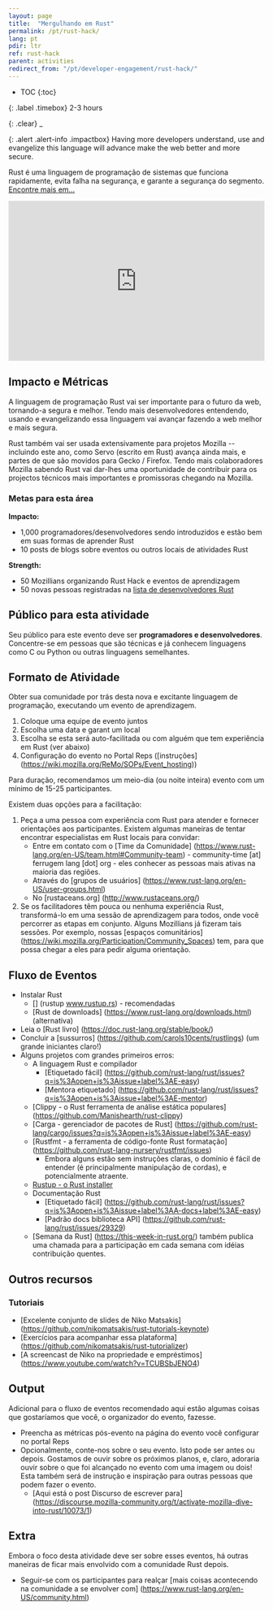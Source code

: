 ```yaml
---
layout: page
title:  "Mergulhando em Rust"
permalink: /pt/rust-hack/
lang: pt
pdir: ltr
ref: rust-hack
parent: activities
redirect_from: "/pt/developer-engagement/rust-hack/"
---
```


* TOC
{:toc}

{: .label .timebox}
<span class="glyphicon glyphicon-time" aria-hidden="true"></span> 2-3 hours

{: .clear}
_

{: .alert .alert-info .impactbox}
<span class="glyphicon glyphicon-ok-circle" aria-hidden="true"></span>
Having more developers understand, use and evangelize this language will advance make the web better and more secure.

Rust é uma linguagem de programação de sistemas que funciona rapidamente, evita falha na segurança, e garante a segurança do segmento. [Encontre mais em...](https://www.rust-lang.org)

<p>
  <iframe style="max-width:100%;" width="560" height="315" src="https://www.youtube.com/embed/8EPsnf_ZYU0" frameborder="0" allowfullscreen></iframe>
</p>

## Impacto e Métricas

A linguagem de programação Rust vai ser importante para o futuro da web, tornando-a segura e melhor. Tendo mais desenvolvedores entendendo, usando e evangelizando essa linguagem vai avançar fazendo a web melhor e mais segura.

Rust também vai ser usada extensivamente para projetos Mozilla -- incluindo este ano, como Servo (escrito em Rust) avança ainda mais, e partes de que são movidos para Gecko / Firefox. Tendo mais colaboradores Mozilla sabendo Rust vai dar-lhes uma oportunidade de contribuir para os projectos técnicos mais importantes e promissoras chegando na Mozilla.

### Metas para esta área

__Impacto:__

* 1,000 programadores/desenvolvedores sendo introduzidos e estão bem em suas formas de aprender Rust
* 10 posts de blogs sobre eventos ou outros locais de atividades Rust

__Strength:__

* 50 Mozillians organizando Rust Hack e eventos de aprendizagem
* 50 novas pessoas registradas na [lista de desenvolvedores Rust](https://users.rust-lang.org)

## Público para esta atividade

Seu público para este evento deve ser **programadores e desenvolvedores**. Concentre-se em pessoas que são técnicas e já conhecem linguagens como C ou Python ou outras linguagens semelhantes.

## Formato de Atividade

Obter sua comunidade por trás desta nova e excitante linguagem de programação, executando um evento de aprendizagem.

1. Coloque uma equipe  de evento juntos
2. Escolha uma data e garant um local
3. Escolha se esta será auto-facilitada ou com alguém que tem experiência em Rust (ver abaixo)
4. Configuração do evento no Portal Reps ([instruções] (https://wiki.mozilla.org/ReMo/SOPs/Event_hosting))

Para duração, recomendamos um meio-dia (ou noite inteira) evento com um mínimo de 15-25 participantes.

Existem duas opções para a facilitação:

1. Peça a uma pessoa com experiência com Rust para atender e fornecer orientações aos participantes. Existem algumas maneiras de tentar encontrar especialistas em  Rust locais para convidar:
    * Entre em contato com o [Time da Comunidade] (https://www.rust-lang.org/en-US/team.html#Community-team) - community-time [at] ferrugem lang [dot] org - eles conhecer as pessoas mais ativas na maioria das regiões.
    * Através do [grupos de usuários] (https://www.rust-lang.org/en-US/user-groups.html)
    * No [rustaceans.org] (http://www.rustaceans.org/)
2. Se os facilitadores têm pouca ou nenhuma experiência Rust, transformá-lo em uma sessão de aprendizagem para todos, onde você percorrer as etapas em conjunto. Alguns Mozillians já fizeram tais sessões. Por exemplo, nossas [espaços comunitários] (https://wiki.mozilla.org/Participation/Community_Spaces) tem, para que possa chegar a eles para pedir alguma orientação.

## Fluxo de Eventos

* Instalar Rust
    * [] (rustup www.rustup.rs) - recomendadas
    * [Rust de downloads] (https://www.rust-lang.org/downloads.html) (alternativa)
* Leia o [Rust livro] (https://doc.rust-lang.org/stable/book/)
* Concluir a [sussurros] (https://github.com/carols10cents/rustlings) (um grande iniciantes claro!)
* Alguns projetos com grandes primeiros erros:
    * A linguagem Rust e compilador
        * [Etiquetado fácil] (https://github.com/rust-lang/rust/issues?q=is%3Aopen+is%3Aissue+label%3AE-easy)
        * [Mentora etiquetado] (https://github.com/rust-lang/rust/issues?q=is%3Aopen+is%3Aissue+label%3AE-mentor)
    * [Clippy - o Rust ferramenta de análise estática populares] (https://github.com/Manishearth/rust-clippy)
    * [Carga - gerenciador de pacotes de Rust] (https://github.com/rust-lang/cargo/issues?q=is%3Aopen+is%3Aissue+label%3AE-easy)
    * [Rustfmt - a ferramenta de código-fonte Rust formatação] (https://github.com/rust-lang-nursery/rustfmt/issues)
        * Embora alguns estão sem instruções claras, o domínio é fácil de entender (é principalmente manipulação de cordas), e potencialmente atraente.
    * [Rustup - o Rust installer](https://github.com/rust-lang-nursery/rustup.rs/issues?q=is%3Aopen+is%3Aissue+label%3A%22help+wanted%22)
    * Documentação Rust
        * [Etiquetado fácil] (https://github.com/rust-lang/rust/issues?q=is%3Aopen+is%3Aissue+label%3AA-docs+label%3AE-easy)
        * [Padrão docs biblioteca API] (https://github.com/rust-lang/rust/issues/29329)
    * [Semana da Rust] (https://this-week-in-rust.org/) também publica uma chamada para a participação em cada semana com idéias contribuição quentes.

## Outros recursos

### Tutoriais

* [Excelente conjunto de slides de Niko Matsakis] (https://github.com/nikomatsakis/rust-tutorials-keynote)
* [Exercícios para acompanhar essa plataforma] (https://github.com/nikomatsakis/rust-tutorializer)
* [A screencast de Niko na propriedade e empréstimos] (https://www.youtube.com/watch?v=TCUBSbJENO4)

## Output
Adicional para o fluxo de eventos recomendado aqui estão algumas coisas que gostaríamos que você, o organizador do evento, fazesse.

* Preencha as métricas pós-evento na página do evento você configurar no portal Reps
* Opcionalmente, conte-nos sobre o seu evento. Isto pode ser antes ou depois. Gostamos de ouvir sobre os próximos planos, e, claro, adoraria ouvir sobre o que foi alcançado no evento com uma imagem ou dois! Esta também será de instrução e inspiração para outras pessoas que podem fazer o evento.
    * [Aqui está o post Discurso de escrever para] (https://discourse.mozilla-community.org/t/activate-mozilla-dive-into-rust/10073/1)

## Extra
Embora o foco desta atividade deve ser sobre esses eventos, há outras maneiras de ficar mais envolvido com a comunidade Rust depois.

* Seguir-se com os participantes para realçar [mais coisas acontecendo na comunidade a se envolver com] (https://www.rust-lang.org/en-US/community.html)
